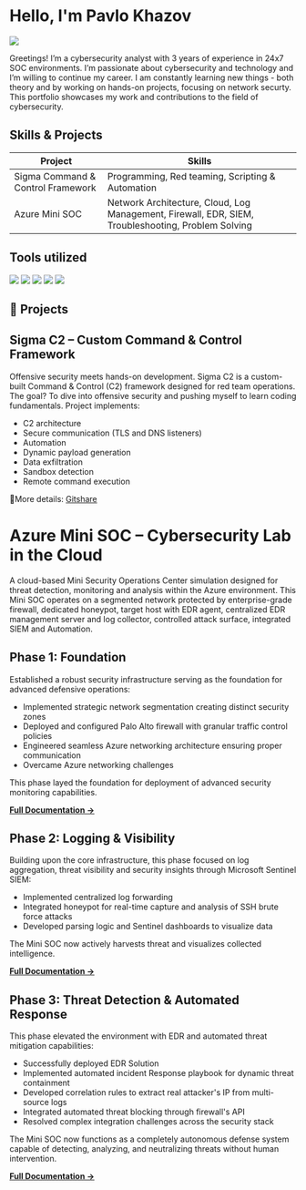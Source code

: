 # Hello, I'm Pavlo Khazov
<a href="https://linkedin.com/in/pavlo-khazov"><img src="https://img.shields.io/badge/-LinkedIn-0072b1?&style=for-the-badge&logo=linkedin&logoColor=white" /></a>

Greetings! I’m a cybersecurity analyst with 3 years of experience in 24x7 SOC environments. I’m passionate about cybersecurity and technology and I’m willing to continue my career. I am constantly learning new things - both theory and by working on hands-on projects, focusing on network securty. This portfolio showcases my work and contributions to the field of cybersecurity.

## Skills & Projects

| Project                                      | Skills                                         |
|----------------------------------------------|-----------------------------------------------|
| Sigma Command & Control Framework            | Programming, Red teaming, Scripting & Automation |
| Azure Mini SOC                   | Network Architecture, Cloud, Log Management, Firewall, EDR, SIEM, Troubleshooting, Problem Solving |

## Tools utilized

<img src="https://img.shields.io/badge/-Microsoft_Azure-0089D6?&style=for-the-badge&logo=Microsoft-Azure&logoColor=white" /> <img src="https://img.shields.io/badge/-Palo_Alto_Networks-FF6F00?&style=for-the-badge&logo=Palo-Alto-Networks&logoColor=white" /> <img src="https://img.shields.io/badge/-Wazuh-EE0000?&style=for-the-badge&logo=Wazuh&logoColor=white" /> <img src="https://img.shields.io/badge/-Microsoft_Sentinel-0078D4?&style=for-the-badge&logo=Microsoft&logoColor=white" /> <img src="https://img.shields.io/badge/-Linux-FCC624?&style=for-the-badge&logo=Linux&logoColor=black" />

## 🚀 Projects  

## **Sigma C2 – Custom Command & Control Framework**  
Offensive security meets hands-on development. Sigma C2 is a custom-built Command & Control (C2) framework designed for red team operations. The goal? To dive into offensive security and pushing myself to learn coding fundamentals. 
Project implements: 
* C2 architecture
* Secure communication (TLS and DNS listeners)
* Automation
* Dynamic payload generation
* Data exfiltration
* Sandbox detection
* Remote command execution

🔗More details: [Gitshare](https://gitshare.me/repo/cdc87435-2f59-4761-a003-b5375521e47e)

# Azure Mini SOC – Cybersecurity Lab in the Cloud

A cloud-based Mini Security Operations Center simulation designed for threat detection, monitoring and analysis within the Azure environment. This Mini SOC operates on a segmented network protected by enterprise-grade firewall, dedicated honeypot, target host with EDR agent, centralized EDR management server and log collector, controlled attack surface, integrated SIEM and Automation.

## Phase 1: Foundation

Established a robust security infrastructure serving as the foundation for advanced defensive operations:

- Implemented strategic network segmentation creating distinct security zones
- Deployed and configured Palo Alto firewall with granular traffic control policies
- Engineered seamless Azure networking architecture ensuring proper communication
- Overcame Azure networking challenges

This phase layed the foundation for deployment of advanced security monitoring capabilities.

**[Full Documentation →](https://github.com/khazovP/Mini-SOC-Phase1)**

## Phase 2: Logging & Visibility

Building upon the core infrastructure, this phase focused on log aggregation, threat visibility and security insights through Microsoft Sentinel SIEM:

- Implemented centralized log forwarding
- Integrated honeypot for real-time capture and analysis of SSH brute force attacks
- Developed parsing logic and Sentinel dashboards to visualize data

The Mini SOC now actively harvests threat and visualizes collected intelligence.

**[Full Documentation →](https://github.com/khazovP/Mini-SOC-Phase2)**

## Phase 3: Threat Detection & Automated Response

This phase elevated the environment with EDR and automated threat mitigation capabilities:

- Successfully deployed EDR Solution
- Implemented automated incident Response playbook for dynamic threat containment
- Developed correlation rules to extract real attacker's IP from multi-source logs
- Integrated automated threat blocking through firewall's API
- Resolved complex integration challenges across the security stack

The Mini SOC now functions as a completely autonomous defense system capable of detecting, analyzing, and neutralizing threats without human intervention.

**[Full Documentation →](https://github.com/khazovP/Mini-SOC-Phase3)**
